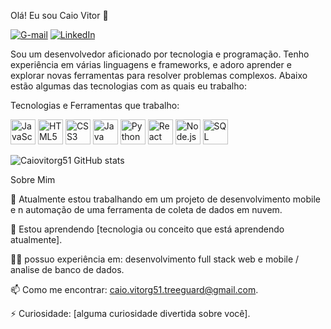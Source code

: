 Olá! Eu sou Caio Vitor 👋

[![G-mail](https://img.shields.io/badge/Gmail-D14836?style=for-the-badge&logo=gmail&logoColor=white)](caio.vitorg51.treeguard@gmail.com)
[![LinkedIn](	https://img.shields.io/badge/LinkedIn-0077B5?style=for-the-badge&logo=linkedin&logoColor=white)](https://www.linkedin.com/in/caio-vitor-563611205?lipi=urn%3Ali%3Apage%3Ad_flagship3_profile_view_base_contact_details%3B5wbbyCMESGiGVDGZuUGomA%3D%3D)

Sou um desenvolvedor aficionado por tecnologia e programação. Tenho experiência em várias linguagens e frameworks, e adoro aprender e explorar novas ferramentas para resolver problemas complexos. Abaixo estão algumas das tecnologias com as quais eu trabalho:

Tecnologias e Ferramentas que trabalho:

<div> <img src="https://cdn.jsdelivr.net/gh/devicons/devicon/icons/javascript/javascript-original.svg" alt="JavaScript" width="40" height="40"/> <img src="https://cdn.jsdelivr.net/gh/devicons/devicon/icons/html5/html5-original.svg" alt="HTML5" width="40" height="40"/> <img src="https://cdn.jsdelivr.net/gh/devicons/devicon/icons/css3/css3-original.svg" alt="CSS3" width="40" height="40"/> <img src="https://cdn.jsdelivr.net/gh/devicons/devicon/icons/java/java-original.svg" alt="Java" width="40" height="40"/> <img src="https://cdn.jsdelivr.net/gh/devicons/devicon/icons/python/python-original.svg" alt="Python" width="40" height="40"/> <img src="https://cdn.jsdelivr.net/gh/devicons/devicon/icons/react/react-original.svg" alt="React" width="40" height="40"/> <img src="https://cdn.jsdelivr.net/gh/devicons/devicon/icons/nodejs/nodejs-original.svg" alt="Node.js" width="40" height="40"/> <img src="https://cdn.jsdelivr.net/gh/devicons/devicon/icons/mysql/mysql-original.svg" alt="SQL" width="40" height="40"/> </div>

![Caiovitorg51 GitHub stats](https://github-readme-stats.vercel.app/api?username=Caiovitorg51&show_icons=true&theme=radical)

Sobre Mim

🔭 Atualmente estou trabalhando em um projeto de desenvolvimento mobile e n automação de uma ferramenta de coleta de dados em nuvem.

🌱 Estou aprendendo [tecnologia ou conceito que está aprendendo atualmente].

👨‍💻 possuo experiência em: desenvolvimento full stack web e mobile / analise de banco de dados.

📫 Como me encontrar: caio.vitorg51.treeguard@gmail.com.

⚡ Curiosidade: [alguma curiosidade divertida sobre você].
